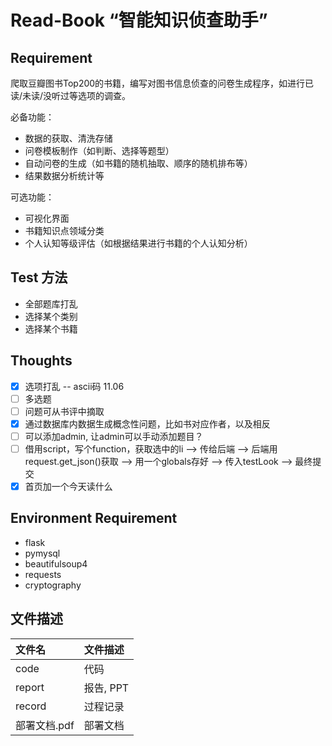 # Read-Book “智能知识侦查助手”

## Requirement

爬取豆瓣图书Top200的书籍，编写对图书信息侦查的问卷生成程序，如进行已读/未读/没听过等选项的调查。

必备功能：

+ 数据的获取、清洗存储
+ 问卷模板制作（如判断、选择等题型）
+ 自动问卷的生成（如书籍的随机抽取、顺序的随机排布等）
+ 结果数据分析统计等

可选功能：
+ 可视化界面
+ 书籍知识点领域分类
+ 个人认知等级评估（如根据结果进行书籍的个人认知分析）

## Test 方法

+ 全部题库打乱
+ 选择某个类别
+ 选择某个书籍


## Thoughts

+ [x] 选项打乱 -- ascii码 11.06
+ [ ] 多选题
+ [ ] 问题可从书评中摘取
+ [x] 通过数据库内数据生成概念性问题，比如书对应作者，以及相反
+ [ ] 可以添加admin, 让admin可以手动添加题目？
+ [ ] 借用script，写个function，获取选中的li --> 传给后端  --> 后端用request.get_json()获取 --> 用一个globals存好 --> 传入testLook --> 最终提交
+ [x] 首页加一个今天读什么

## Environment Requirement

- flask
- pymysql
- beautifulsoup4
- requests
- cryptography

## 文件描述

| 文件名       | 文件描述  |
| :----------- | :-------- |
| code         | 代码      |
| report       | 报告, PPT |
| record       | 过程记录  |
| 部署文档.pdf | 部署文档  |

